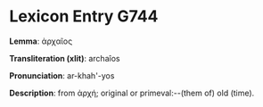 # Lexicon Entry G744

**Lemma**: ἀρχαῖος

**Transliteration (xlit)**: archaîos

**Pronunciation**: ar-khah'-yos

**Description**:
from ἀρχή; original or primeval:--(them of) old (time).
